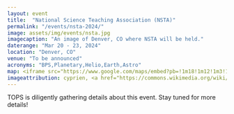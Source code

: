 ```yaml
---
layout: event
title:  "National Science Teaching Association (NSTA)"
permalink: "/events/nsta-2024/"
image: assets/img/events/nsta.jpg
imagecaption: "An image of Denver, CO where NSTA will be held."
daterange: "Mar 20 - 23, 2024"
location: "Denver, CO"
venue: "To be announced"
acronyms: "BPS,Planetary,Helio,Earth,Astro"
map: <iframe src="https://www.google.com/maps/embed?pb=!1m18!1m12!1m3!1d269510.2081738783!2d-104.82023514575823!3d39.808147367496574!2m3!1f0!2f0!3f0!3m2!1i1024!2i768!4f13.1!3m3!1m2!1s0x876b80aa231f17cf%3A0x118ef4f8278a36d6!2sDenver%2C%20CO!5e0!3m2!1sen!2sus!4v1706201257122!5m2!1sen!2sus" width="600" height="450" style="border:0;" allowfullscreen="" loading="lazy" referrerpolicy="no-referrer-when-downgrade"></iframe>
imageattribution: cyprien, <a href="https://commons.wikimedia.org/wiki/File:Denver_Colorado_Downtown.jpg">Denver Colorado Downtown</a>, <a href="https://creativecommons.org/licenses/by-sa/2.0/legalcode" rel="license">CC BY-SA 2.0</a>
---
```


TOPS is diligently gathering details about this event.  Stay tuned for more details!